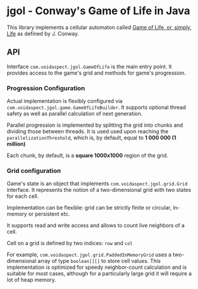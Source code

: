 # jgol - Conway's Game of Life in Java

This library implements a cellular automaton called
[Game of Life, or, simply, Life](https://www.conwaylife.com/wiki/Conway%27s_Game_of_Life)
as defined by J. Conway.

## API
Interface `com.voidaspect.jgol.GameOfLife` is the main entry point.
It provides access to the game's grid and methods for game's progression.

### Progression Configuration
Actual implementation is flexibly configured via `com.voidaspect.jgol.game.GameOfLifeBuilder`.
It supports optional thread safety as well as parallel calculation of next generation.

Parallel progression is implemented by splitting the grid into chunks and dividing those between threads.
It is used used upon reaching the `parallelizationThreshold`, which is, by default, equal to
**1 000 000 (1 million)**

Each chunk, by default, is a **square 1000x1000** region of the grid.

### Grid configuration
Game's state is an object that implements `com.voidaspect.jgol.grid.Grid` interface.
It represents the notion of a two-dimensional grid with two states for each cell.

Implementation can be flexible: grid can be strictly finite or circular, in-memory or persistent etc.

It supports read and write access and allows to count live neighbors of a cell.

Cell on a grid is defined by two indices: `row` and `col`

For example, `com.voidaspect.jgol.grid.PaddedInMemoryGrid` uses a two-dimensional array of type
`boolean[][]` to store cell values. 
This implementation is optimized for speedy neighbor-count calculation and is suitable for most cases,
although for a particularly large grid it will require a lot of heap memory.
